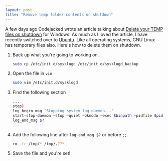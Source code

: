 ```yaml
---
layout: post
title: "Remove temp folder contents on shutdown"
---
```


A few days ago Codejacked wrote an article talking about [Delete your TEMP files on shutdown] for Windows. As much as I loved the article, I have recently switched over to [Ubuntu]. Like all operating systems, GNU Linux has temporary files also. Here's how to delete them on shutdown.

1.  Back up what you're going to working on.
    ```bash
    sudo cp /etc/init.d/sysklogd /etc/init.d/sysklogd_backup
    ```

2.  Open the file in `vim`
    ```bash
    sudo vim /etc/init.d/sysklogd
    ```

3.  Find the following section

    ```bash
    ...
    stop)
    log_begin_msg "Stopping system log daemon..."
    start-stop-daemon —stop —quiet —oknodo —exec $binpath —pidfile $pidfile
    log_end_msg $?
    ...
    ```

4.  Add the following line after `log_end_msg $?` or before `;;`.
    ```bash
    rm -fr /tmp/* /tmp/.??*
    ```

5.  Save the file and you're set\!

[Delete your TEMP files on shutdown]: http://www.codejacked.com/delete-your-temp-files-on-shutdown/
[Ubuntu]: http://www.ubuntu.com